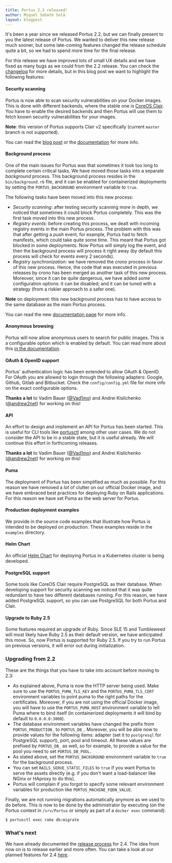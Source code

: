 ```yaml
---
title: Portus 2.3 released!
author: Miquel Sabaté Solà
layout: blogpost
---
```


It's been a year since we released Portus 2.2, but we can finally present to you
the latest release of Portus. We wanted to deliver this new release much sooner,
but some late-coming features changed the release schedule quite a bit, so we
had to spend more time for the final release.

For this release we have improved lots of small UX details and we have fixed as
many bugs as we could from the 2.2 release. You can check the
[changelog](https://github.com/SUSE/Portus/blob/master/CHANGELOG.md) for more
details, but in this blog post we want to highlight the following features:

#### Security scanning

Portus is now able to scan security vulnerabilities on your Docker images. This
is done with different backends, where the stable one is [CoreOS
Clair](https://github.com/coreos/clair). You have to enable the desired backends
and then Portus will use them to fetch known security vulnerabilities for your
images.


**Note**: this version of Portus supports Clair v2 specifically (current
`master` branch is not supported).

You can read the [blog
post](http://port.us.org/2017/07/19/security-scanning.html) or the
[documentation](/features/6_security_scanning.html) for more info.

#### Background process

One of the main issues for Portus was that sometimes it took too long to
complete certain critical tasks. We have moved those tasks into a separate
*background* process. This background process resides in the `bin/background.rb`
file, and it can be enabled for containerized deployments by setting the
`PORTUS_BACKGROUND` environment variable to `true`.

The following tasks have been moved into this new process:

- *Security scanning*: after testing security scanning more in depth, we noticed
  that sometimes it could block Portus completely. This was the first task moved
  into this new process.
- *Registry events*: before creating this process, we dealt with incoming
  registry events in the main Portus process. The problem with this was that
  after getting a *push* event, for example, Portus had to fetch manifests,
  which could take quite some time. This meant that Portus got blocked in some
  deployments. Now Portus will simply log the event, and then the background
  process will process it right away (by default this process will check for
  events every 2 seconds).
- *Registry synchronization*: we have removed the *crono* process in favor of
  this new process. Hence, the code that was executed in previous releases by
  crono has been merged as another task of this new process. Moreover, since it
  can be quite dangerous, we have added some configuration options: it can be
  disabled; and it can be tuned with a strategy (from a riskier approach to a
  safer one).

**Note** on deployment: this new background process has to have access to the
same database as the main Portus process.

You can read the new [documentation page](/docs/background.html) for more info.

#### Anonymous browsing

Portus will now allow anonymous users to search for public images. This is a
configurable option which is enabled by default. You can read more about this
[in the documentation](http://port.us.org/features/anonymous_browsing.html).

#### OAuth & OpenID support

Portus' authentication logic has been extended to allow OAuth & OpenID. For
OAuth you are allowed to login through the following adapters: Google, Github,
Gitlab and Bitbucket. Check the `config/config.yml` file for more info on the
exact configurable options.

**Thanks a lot** to Vadim Bauer ([@Vad1mo](https://github.com/Vad1mo)) and
Andrei Kislichenko ([@andrew2net](https://github.com/andrew2net)) for working on
this!

#### API

An effort to design and implement an API for Portus has been started. This is
useful for CLI tools like [portusctl](https://github.com/openSUSE/portusctl)
among other user cases. We do not consider the API to be in a stable state, but
it is useful already. We will continue this effort in forthcoming
releases.

**Thanks a lot** to Vadim Bauer ([@Vad1mo](https://github.com/Vad1mo)) and
Andrei Kislichenko ([@andrew2net](https://github.com/andrew2net)) for working on
this!

#### Puma

The deployment of Portus has been simplified as much as possible. For this
reason we have removed a *lot* of clutter on our official Docker image, and we
have embraced best practices for deploying Ruby on Rails applications. For this
reason we have set Puma as the web server for Portus.

#### Production deployment examples

We provide in the source code examples that illustrate how Portus is intended to
be deployed on production. These examples reside in the `examples`
directory.

#### Helm Chart

An official [Helm
Chart](https://github.com/kubic-project/caasp-services/tree/master/contrib/helm-charts/portus)
for deploying Portus in a Kubernetes cluster is being developed.

#### PostgreSQL support

Some tools like CoreOS Clair require PostgreSQL as their database. When
developing support for security scanning we noticed that it was quite redundant
to have two different databases running. For this reason, we have added
PostgreSQL support, so you can use PostgreSQL for both Portus and Clair.

#### Upgrade to Ruby 2.5

Some features required an upgrade of Ruby. Since SLE 15 and Tumbleweed will most
likely have Ruby 2.5 as their default version, we have anticipated this
move. So, now Portus is supported for Ruby 2.5. If you try to run Portus on
previous versions, it will error out during initialization.

### Upgrading from 2.2

These are the things that you have to take into account before moving to 2.3:

- As explained above, Puma is now the HTTP server being used. Make sure to use
  the `PORTUS_PUMA_TLS_KEY` and the `PORTUS_PUMA_TLS_CERT` environment variables
  to point puma to the right paths for the certificates. Moreover, if you are
  not using the official Docker image, you will have to use the
  `PORTUS_PUMA_HOST` environment variable to tell Puma where to bind itself (in
  containerized deployments it will bind by default to `0.0.0.0:3000`).
- The database environment variables have changed the prefix from
  `PORTUS_PRODUCTION_` to `PORTUS_DB_`. Moreover, you will be able now to
  provide values for the following items: adapter (set it to `postgresql` for
  PostgreSQL support), port, pool and timeout. All these values are prefixed by
  `PORTUS_DB_` as well, so for example, to provide a value for the pool you need
  to set `PORTUS_DB_POOL`.
- As stated above, set the `PORTUS_BACKGROUND` environment variable to `true` for
  the background process.
- You can set `RAILS_SERVE_STATIC_FILES` to `true` if you want Portus to serve the
  assets directly (e.g. if you don't want a load-balancer like NGinx or HAproxy
  to do this).
- Portus will complain if you forgot to specify some relevant environment
  variables for production like `PORTUS_MACHINE_FQDN_VALUE`.

Finally, we are not running migrations automatically anymore as we used to do
before. This is now to be done by the administrator by executing (on the Portus
context in `/srv/Portus` or simply as part of a `docker exec` command):

```
$ portusctl exec rake db:migrate
```

### What's next

We have already documented the [release process](/docs/release-schedule) for
2.4. The idea from now on is to release earlier and more often. You can take a
look at our planned features for 2.4
[here](https://github.com/SUSE/Portus/milestone/17).
